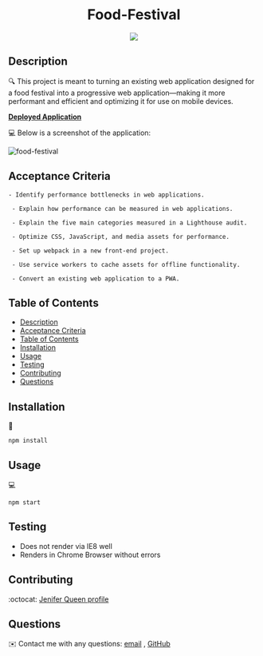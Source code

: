 <h1 align="center"> Food-Festival</h1>
  
<p align="center"></p>
  
<p align="center">
    <img src="https://img.shields.io/badge/javascript-yellow" /> </p>
   
## Description

🔍 This project is meant to turning an existing web application designed for a food festival into a progressive web application—making it more performant and efficient and optimizing it for use on mobile devices.

**[Deployed Application](https://______herokuapp.com/)**
  
💻 Below is a screenshot of the application:
  
![food-festival](screenshot.PNG)


## Acceptance Criteria

```
- Identify performance bottlenecks in web applications.

 - Explain how performance can be measured in web applications.

 - Explain the five main categories measured in a Lighthouse audit.

 - Optimize CSS, JavaScript, and media assets for performance.

 - Set up webpack in a new front-end project.

 - Use service workers to cache assets for offline functionality.

 - Convert an existing web application to a PWA.
```
   
## Table of Contents
- [Description](#description)
- [Acceptance Criteria](#acceptance-criteria)
- [Table of Contents](#table-of-contents)
- [Installation](#installation)
- [Usage](#usage)
- [Testing](#testing)
- [Contributing](#contributing)
- [Questions](#questions)

## Installation
💾   

`npm install`
  
## Usage
💻   
  
`npm start`


## Testing

* Does not render via IE8 well
* Renders in Chrome Browser without errors

## Contributing
:octocat: [Jenifer Queen profile](https://queen-stack.github.io/profile/)

## Questions
✉️ Contact me with any questions: [email](mailto:jenf_queen@yahoo.com) , [GitHub](https://github.com/queen-stack)<br/>
